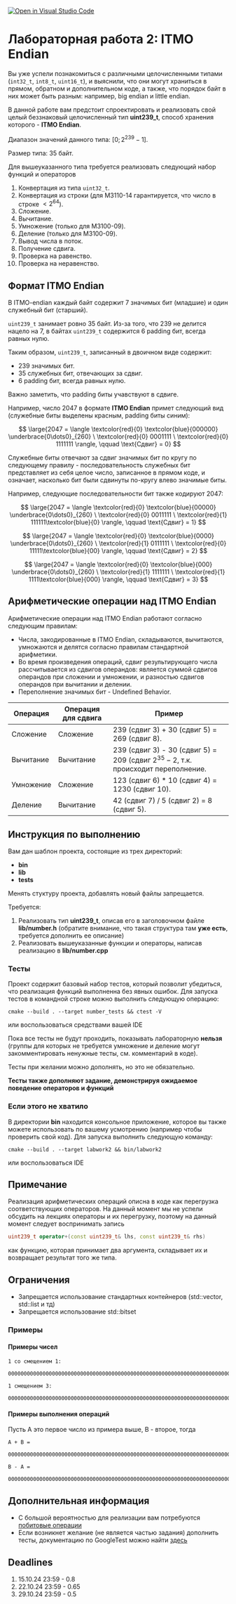 [![Open in Visual Studio Code](https://classroom.github.com/assets/open-in-vscode-2e0aaae1b6195c2367325f4f02e2d04e9abb55f0b24a779b69b11b9e10269abc.svg)](https://classroom.github.com/online_ide?assignment_repo_id=16869903&assignment_repo_type=AssignmentRepo)
# Лабораторная работа 2: ITMO Endian

Вы уже успели познакомиться с различными целочисленными типами (`int32_t`, `int8_t`, `uint16_t`), и выяснили, что они могут храниться в прямом, обратном и дополнительном коде, а также, что порядок байт в них может быть разным: например, big endian и little endian.

В данной работе вам предстоит спроектировать и реализовать свой целый беззнаковый целочисленный тип **uint239_t**, способ хранения которого - **ITMO Endian**.

Диапазон значений данного типа: $[0; 2^{239} - 1]$.

Размер типа: 35 байт.

Для вышеуказанного типа требуется реализовать следующий набор функций и операторов

1. Конвертация из типа `uint32_t`.
2. Конвертация из строки (для M3110-14 гарантируется, что число в строке $< 2^{64}$).
3. Сложение.
4. Вычитание.
5. Умножение (только для M3100-09).
6. Деление (только для M3100-09).
7. Вывод числа в поток.
8. Получение сдвига.
9. Проверка на равенство.
10. Проверка на неравенство.


## Формат ITMO Endian

В ITMO-endian каждый байт содержит 7 значимых бит (младшие) и один служебный бит (старший).

`uint239_t` занимает ровно 35 байт. Из-за того, что 239 не делится нацело на 7, в байтах `uint239_t` содержится 6 padding бит, всегда равных нулю.

Таким образом, `uint239_t`, записанный в двоичном виде содержит:
- 239 значимых бит.
- 35 служебных бит, отвечающих за сдвиг.
- 6 padding бит, всегда равных нулю.

Важно заметить, что padding биты учавствуют в сдвиге.

Например, число 2047 в формате **ITMO Endian** примет следующий вид (служебные биты выделены красным, padding биты синим):

$$
\large{2047 = \langle \textcolor{red}{0} \textcolor{blue}{000000} \underbrace{0\dots0}_{260} \ \textcolor{red}{0} 0001111 \ \textcolor{red}{0} 1111111 \rangle, \qquad \text{Сдвиг} = 0}
$$

Служебные биты отвечают за сдвиг значимых бит по кругу по следующему правилу - последовательность служебных бит представляет из себя целое число, записанное в прямом коде, и означает, насколько бит были сдвинуты по-кругу влево значимые биты.

Например, следующие последовательности бит также кодируют 2047:

$$
\large{2047 = \langle \textcolor{red}{0} \textcolor{blue}{00000} \underbrace{0\dots0}_{260} \ \textcolor{red}{0} 0011111 \ \textcolor{red}{1} 111111\textcolor{blue}{0} \rangle, \qquad \text{Cдвиг} = 1}
$$

$$
\large{2047 = \langle \textcolor{red}{0} \textcolor{blue}{0000} \underbrace{0\dots0}_{260} \ \textcolor{red}{1} 0111111 \ \textcolor{red}{0} 11111\textcolor{blue}{00} \rangle, \qquad \text{Cдвиг} = 2}
$$

$$
\large{2047 = \langle \textcolor{red}{0} \textcolor{blue}{000} \underbrace{0\dots0}_{260} \ \textcolor{red}{1} 1111111 \ \textcolor{red}{1} 1111\textcolor{blue}{000} \rangle, \qquad \text{Cдвиг} = 3}
$$

## Арифметические операции над ITMO Endian

Арифметические операции над ITMO Endian работают согласно следующим правилам:
 - Числа, закодированные в ITMO Endian, складываются, вычитаются, умножаются и делятся согласно правилам стандартной арифметики.
 - Во время произведения операций, сдвиг результирующего числа рассчитывается из сдвигов операндов: является суммой сдвигов операндов при сложении и умножении, и разностью сдвигов операндов при вычитании и делении.
 - Переполнение значимых бит - Undefined Behavior.

| Операция  | Операция для сдвига | Пример                                                                                |
|-----------|---------------------|---------------------------------------------------------------------------------------|
| Сложение  | Сложение            | 239 (сдвиг 3) + 30 (сдвиг 5) = 269 (сдвиг 8).                                         |
| Вычитание | Вычитание           | 239 (сдвиг 3) - 30 (сдвиг 5) = 209 (сдвиг $2^{35} - 2$, т.к. происходит переполнение. |
| Умножение | Сложение            | 123 (сдвиг 6) * 10 (сдвиг 4) = 1230 (сдвиг 10).                                       |
| Деление   | Вычитание           | 42 (сдвиг 7) / 5 (сдвиг 2) = 8 (сдвиг 5).                                             |

## Инструкция по выполнению

Вам дан шаблон проекта, состоящие из трех директорий:
- **bin**
- **lib**
- **tests**

Менять стуктуру проекта, добавлять новый файлы запрещается.

Требуется:
  1. Реализовать тип **uint239_t**, описав его в заголовочном файле **lib/number.h** (обратите внимание, что такая структура там **уже есть**, требуется дополнить ее описание)
  2. Реализовать вышеуказанные функции и операторы, написав реализацию в **lib/number.cpp**

### Тесты

Проект содержит базовый набор тестов, который позволит убедиться, что реализация функций выполненна без явных ошибок.
Для запуска тестов в командной строке можно выполнить следующую операцию:

```
cmake --build . --target number_tests && ctest -V
```
или воспользоваться средствами вашей IDE

Пока все тесты не будут проходить, показывать лабораторную **нельзя** (группы для которых не требуется умножение и деление могут закомментировать ненужные тесты, см. комментарий в коде).

Тесты при желании можно дополнять, но это не обязательно.

**Тесты также дополняют задание, демонстрируя ожидаемое поведение операторов и функций**

### Если этого не хватило

В директории **bin** находится консольное приложение, которое вы также можете использовать по вашему усмотрению (например чтобы проверить свой код).
Для запуска выполнить следующую команду:

```
cmake --build . --target labwork2 && bin/labwork2
```
или воспользоваться IDE

## Примечание
 
  Реализация арифметических операций описна в коде как перегрузка соответствующих операторов. На данный момент мы не успели обсудить на лекциях операторы и их перегрузку, поэтому на данный момент следует воспринимать запись

  ```cpp
  uint239_t operator+(const uint239_t& lhs, const uint239_t& rhs)
  ```

  как функцию, которая принимает два аргумента, складывает их и возвращает результат того же типа.
  

## Ограничения
 - Запрещается использование стандартных контейнеров (std::vector, std::list и тд)
 - Запрещается использование std::bitset


### Примеры

#### Примеры чисел

```
1 со смещением 1:

0000000000000000000000000000000000000000000000000000000000000000000000000000000000000000000000000000000000000000000000000000000000000000000000000000000000000000000000000000000000000000000000000000000000000000000000000000000000000000000000000000000000000000000000000000000010000010

1 смещением 3:

0000000000000000000000000000000000000000000000000000000000000000000000000000000000000000000000000000000000000000000000000000000000000000000000000000000000000000000000000000000000000000000000000000000000000000000000000000000000000000000000000000000000000000000000001000000010001000
```

#### Примеры выполнения операций

Пусть А это первое число из примера выше, B - второе, тогда

```
A + B = 

0000000000000000000000000000000000000000000000000000000000000000000000000000000000000000000000000000000000000000000000000000000000000000000000000000000000000000000000000000000000000000000000000000000000000000000000000000000000000000000000000000000000000000100000000000000000100000

B - A = 

0000000000000000000000000000000000000000000000000000000000000000000000000000000000000000000000000000000000000000000000000000000000000000000000000000000000000000000000000000000000000000000000000000000000000000000000000000000000000000000000000000000000000000000000001000000000000000
```


## Дополнительная информация

 - С большой вероятностью для реализации вам потребуются [побитовые операции](https://en.cppreference.com/w/cpp/language/operator_arithmetic)
 - Если возникнет желание (не является частью задания) дополнить тесты, документацию по GoogleTest можно найти [здесь](https://google.github.io/googletest/)

## Deadlines

1. 15.10.24 23:59 - 0.8
2. 22.10.24 23:59 - 0.65
3. 29.10.24 23:59 - 0.5
